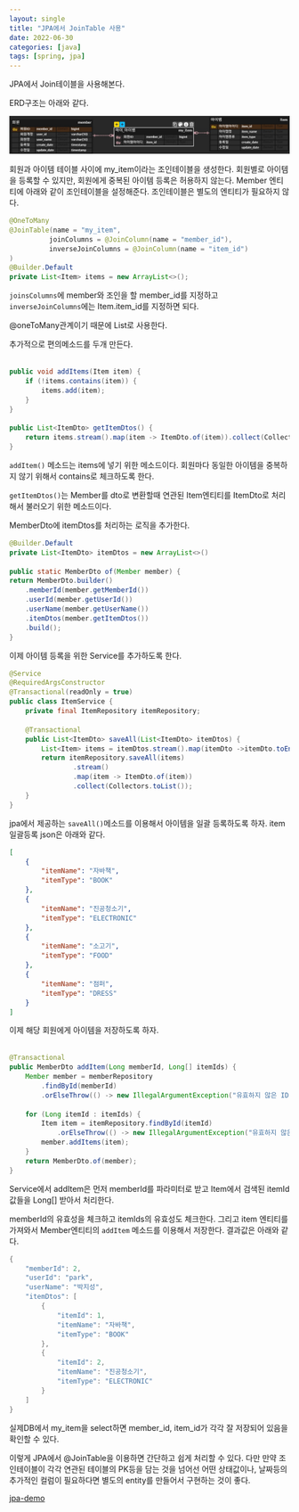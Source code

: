 ```yaml
---
layout: single
title: "JPA에서 JoinTable 사용"
date: 2022-06-30
categories: [java]
tags: [spring, jpa]
---
```


JPA에서 Join테이블을 사용해본다.

ERD구조는 아래와 같다.

![erd](/assets/images/demo2.jpg)

회원과 아이템 테이블 사이에 my_item이라는 조인테이블을 생성한다. 회원별로 아이템을 등록할 수 있지만, 회원에게 중복된 아이템 등록은 허용하지 않는다. Member 엔티티에 아래와 같이 조인테이블을 설정해준다. 조인테이블은 별도의 엔티티가 필요하지 않다.

```java
@OneToMany
@JoinTable(name = "my_item",
          joinColumns = @JoinColumn(name = "member_id"),
          inverseJoinColumns = @JoinColumn(name = "item_id")
)
@Builder.Default
private List<Item> items = new ArrayList<>();

```

`joinsColumns`에 member와 조인을 할 member_id를 지정하고 `inverseJoinColumns`에는 Item.item_id를 지정하면 되다.

@oneToMany관계이기 때문에 List로 사용한다.

추가적으로 편의메소드를 두개 만든다.

```java

public void addItems(Item item) {
	if (!items.contains(item)) {
	    items.add(item);
    }
}

public List<ItemDto> getItemDtos() {
	return items.stream().map(item -> ItemDto.of(item)).collect(Collectors.toList());
}

```

`addItem()` 메소드는 items에 넣기 위한 메소드이다. 회원마다 동일한 아이템을 중복하지 않기 위해서 contains로 체크하도록 한다.

`getItemDtos()`는 Member를 dto로 변환할때 연관된 Item엔티티를 ItemDto로 처리해서 불러오기 위한 메소드이다.

MemberDto에 itemDtos를 처리하는 로직을 추가한다.

```java
@Builder.Default
private List<ItemDto> itemDtos = new ArrayList<>()

public static MemberDto of(Member member) {
return MemberDto.builder()
	.memberId(member.getMemberId())
	.userId(member.getUserId())
	.userName(member.getUserName())
	.itemDtos(member.getItemDtos())
	.build();
}
```

이제 아이템 등록을 위한 Service를 추가하도록 한다.

```java
@Service
@RequiredArgsConstructor
@Transactional(readOnly = true)
public class ItemService {
    private final ItemRepository itemRepository;

    @Transactional
    public List<ItemDto> saveAll(List<ItemDto> itemDtos) {
        List<Item> items = itemDtos.stream().map(itemDto ->itemDto.toEntity()).collect(Collectors.toList());
        return itemRepository.saveAll(items)
                .stream()
                .map(item -> ItemDto.of(item))
                .collect(Collectors.toList());
    }
}
```

jpa에서 제공하는 `saveAll()`메소드를 이용해서 아이템을 일괄 등록하도록 하자. item 일괄등록 json은 아래와 같다.

```json
[
    {
        "itemName": "자바책",
        "itemType": "BOOK"
    },
    {
        "itemName": "진공청소기",
        "itemType": "ELECTRONIC"
    },
    {
        "itemName": "소고기",
        "itemType": "FOOD"
    },
    {
        "itemName": "점퍼",
        "itemType": "DRESS"
    }
]
```

이제 해당 회원에게 아이템을 저장하도록 하자.

```java

@Transactional
public MemberDto addItem(Long memberId, Long[] itemIds) {
	Member member = memberRepository
		.findById(memberId)
		.orElseThrow(() -> new IllegalArgumentException("유효하지 않은 ID"));

	for (Long itemId : itemIds) {
		Item item = itemRepository.findById(itemId)
			.orElseThrow(() -> new IllegalArgumentException("유효하지 않은 Item ID"));
		member.addItems(item);
	}
	return MemberDto.of(member);
}
```

Service에서 addItem은 먼저 memberId를 파라미터로 받고 Item에서 검색된 itemId 값들을 Long[] 받아서 처리한다.

memberId의 유효성을 체크하고 itemIds의 유효성도 체크한다. 그리고 item 엔티티를 가져와서 Member엔티티의 `addItem` 메소드를 이용해서 저장한다. 결과값은 아래와 같다.

```java
{
    "memberId": 2,
    "userId": "park",
    "userName": "박지성",
    "itemDtos": [
        {
            "itemId": 1,
            "itemName": "자바책",
            "itemType": "BOOK"
        },
        {
            "itemId": 2,
            "itemName": "진공청소기",
            "itemType": "ELECTRONIC"
        }
    ]
}
```

실제DB에서 my_item을 select하면 member_id, item_id가 각각 잘 저장되어 있음을 확인할 수 있다.

이렇게 JPA에서 @JoinTable을 이용하면 간단하고 쉽게 처리할 수 있다. 다만 만약 조인테이블이 각각 연관된 테이블의 PK등을 담는 것을 넘어선 어떤 상태값이나, 날짜등의 추가적인 컬럼이 필요하다면 별도의 entity를 만들어서 구현하는 것이 좋다.

[jpa-demo](https://github.com/yookeun/jpa-demo)
